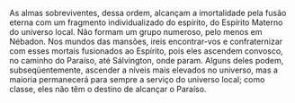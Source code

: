 ﻿As almas sobreviventes, dessa ordem, alcançam a imortalidade pela fusão eterna com um fragmento individualizado do espírito, do Espírito Materno do universo local. Não formam um grupo numeroso, pelo menos em Nébadon. Nos mundos das mansões, ireis encontrar-vos e confraternizar com esses mortais fusionados ao Espírito, pois eles ascendem convosco, no caminho do Paraíso, até Sálvington, onde param. Alguns deles podem, subseqüentemente, ascender a níveis mais elevados no universo, mas a maioria permanecerá para sempre a serviço do universo local; como classe, eles não têm o destino de alcançar o Paraíso.